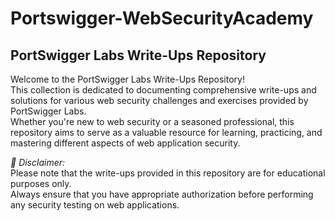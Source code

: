 # Portswigger-WebSecurityAcademy

## PortSwigger Labs Write-Ups Repository 

Welcome to the PortSwigger Labs Write-Ups Repository! <br>
This collection is dedicated to documenting comprehensive write-ups and solutions for various web security challenges and exercises provided by PortSwigger Labs. <br>
Whether you're new to web security or a seasoned professional, this repository aims to serve as a valuable resource for learning, practicing, and mastering different aspects of web application security.

*📌 Disclaimer:* <br>
Please note that the write-ups provided in this repository are for educational purposes only. <br>
Always ensure that you have appropriate authorization before performing any security testing on web applications.
